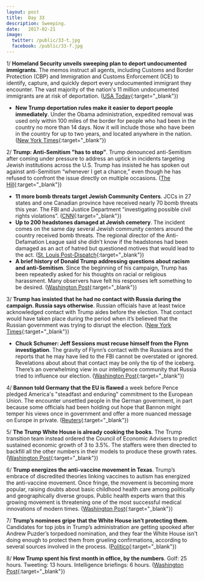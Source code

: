 ```yaml
---
layout: post
title:  Day 33
description: Sweeping.
date:   2017-02-21
image:
  twitter: /public/33-t.jpg
  facebook: /public/33-f.jpg
---
```


1/ **Homeland Security unveils sweeping plan to deport undocumented immigrants**. The memos instruct all agents, including Customs and Border Protection (CBP) and Immigration and Customs Enforcement (ICE) to identify, capture, and quickly deport every undocumented immigrant they encounter. The vast majority of the nation's 11 million undocumented immigrants are at risk of deportation. ([USA Today](http://www.usatoday.com/story/news/nation/2017/02/21/donald-trump-homeland-security-issues-deportation-memos/98190192/){:target="_blank"})

* **New Trump deportation rules make it easier to deport people immediately**. Under the Obama administration, expedited removal was used only within 100 miles of the border for people who had been in the country no more than 14 days. Now it will include those who have been in the country for up to two years, and located anywhere in the nation. ([New York Times](https://www.nytimes.com/2017/02/21/us/politics/dhs-immigration-trump.html){:target="_blank"})

2/ **Trump: Anti-Semitism "has to stop”**. Trump denounced anti-Semitism after coming under pressure to address an uptick in incidents targeting Jewish institutions across the U.S. Trump has insisted he has spoken out against anti-Semitism “whenever I get a chance,” even though he has refused to confront the issue directly on multiple occasions. ([The Hill](http://thehill.com/homenews/administration/320412-trump-anti-semitism-has-to-stop){:target="_blank"})

* **11 more bomb threats target Jewish Community Centers**. JCCs in 27 states and one Canadian province have received nearly 70 bomb threats this year. The FBI and Justice Department "investigating possible civil rights violations”. ([CNN](http://www.cnn.com/2017/02/16/living/jcc-bomb-threats-anti-semitism/){:target="_blank"})
* **Up to 200 headstones damaged at Jewish cemetery**. The incident comes on the same day several Jewish community centers around the country received bomb threats. The regional director of the Anti-Defamation League said she didn’t know if the headstones had been damaged as an act of hatred but questioned motives that would lead to the act. ([St. Louis Post-Dispatch](http://www.stltoday.com/news/local/crime-and-courts/university-city-police-investigate-damage-to-headstones-at-jewish-cemetery/article_bafef56a-6ef2-5f90-a327-0ba7fa11e50b.html){:target="_blank"})
* **A brief history of Donald Trump addressing questions about racism and anti-Semitism**. Since the beginning of his campaign, Trump has been repeatedly asked for his thoughts on racial or religious harassment. Many observers have felt his responses left something to be desired. ([Washington Post](https://www.washingtonpost.com/news/politics/wp/2017/02/17/a-brief-history-of-donald-trump-addressing-questions-about-racism-and-anti-semitism/){:target="_blank"})

3/ **Trump has insisted that he had no contact with Russia during the campaign. Russia says otherwise**. Russian officials have at least twice acknowledged contact with Trump aides before the election. That contact would have taken place during the period when it’s believed that the Russian government was trying to disrupt the election. ([New York Times](https://www.nytimes.com/2017/02/20/us/politics/donald-trump-russia.html){:target="_blank"})

* **Chuck Schumer: Jeff Sessions must recuse himself from the Flynn investigation**. The gravity of Flynn’s contact with the Russians and the reports that he may have lied to the FBI cannot be overstated or ignored. Revelations about about that contact may be only the tip of the iceberg. There’s an overwhelming view in our intelligence community that Russia tried to influence our election. ([Washington Post](https://www.washingtonpost.com/opinions/chuck-schumer-jeff-sessions-must-recuse-himself-from-the-flynn-investigation/2017/02/21/ddecef5c-f556-11e6-8d72-263470bf0401_story.html){:target="_blank"})

4/ **Bannon told Germany that the EU is flawed** a week before Pence pledged America's "steadfast and enduring" commitment to the European Union. The encounter unsettled people in the German government, in part because some officials had been holding out hope that Bannon might temper his views once in government and offer a more nuanced message on Europe in private. ([Reuters](http://www.reuters.com/article/us-europe-trump-idUSKBN1601DS){:target="_blank"})

5/ **The Trump White House is already cooking the books**. The Trump transition team instead ordered the Council of Economic Advisers to predict sustained economic growth of 3 to 3.5%. The staffers were then directed to backfill all the other numbers in their models to produce these growth rates. ([Washington Post](https://www.washingtonpost.com/opinions/the-trump-team-is-already-cooking-the-books/2017/02/20/a793961e-f7b2-11e6-be05-1a3817ac21a5_story.html){:target="_blank"})

6/ **Trump energizes the anti-vaccine movement in Texas**. Trump’s embrace of discredited theories linking vaccines to autism has energized the anti-vaccine movement. Once fringe, the movement is becoming more popular, raising doubts about basic childhood health care among politically and geographically diverse groups. Public health experts warn that this growing movement is threatening one of the most successful medical innovations of modern times. ([Washington Post](https://www.washingtonpost.com/national/health-science/trump-energizes-the-anti-vaccine-movement-in-texas/2017/02/20/795bd3ae-ef08-11e6-b4ff-ac2cf509efe5_story.html){:target="_blank"})

7/ **Trump’s nominees gripe that the White House isn’t protecting them**. Candidates for top jobs in Trump’s administration are getting spooked after Andrew Puzder’s torpedoed nomination, and they fear the White House isn't doing enough to protect them from grueling confirmations, according to several sources involved in the process. ([Politico](http://www.politico.com/story/2017/02/trump-nominees-confirmation-cabinet-235157){:target="_blank"})

8/ **How Trump spent his first month in office, by the numbers**. Golf: 25 hours. Tweeting: 13 hours. Intelligence briefings: 6 hours. ([Washington Post](https://www.washingtonpost.com/news/politics/wp/2017/02/21/how-donald-trump-spent-his-first-month-in-office-by-the-numbers/){:target="_blank"})
